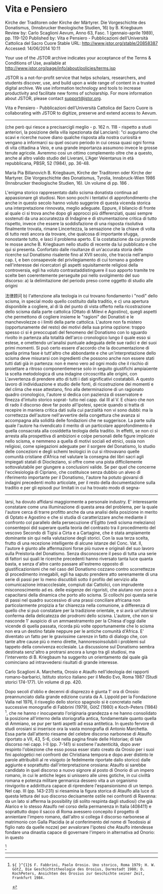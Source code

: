 # Vita e Pensiero 

Kirche der Traditoren oder Kirche der Märtyrer. Die Vorgeschichte des Donatismus, (Innsbrucker theologische Studien, 16) by B. Kriegbaum
Review by: Carlo Scaglioni
Aevum, Anno 63, Fasc. 1 (gennaio-aprile 1989), pp. 119-120
Published by: Vita e Pensiero - Pubblicazioni dell’Università Cattolica del Sacro Cuore
Stable URL: http://www.jstor.org/stable/20858387
Accessed: 14/06/2014 10:11

Your use of the JSTOR archive indicates your acceptance of the Terms \& Conditions of Use, available at http://www.jstor.org/page/info/about/policies/terms.jsp

JSTOR is a not-for-profit service that helps scholars, researchers, and students discover, use, and build upon a wide range of content in a trusted digital archive. We use information technology and tools to increase productivity and facilitate new forms of scholarship. For more information about JSTOR, please contact support@jstor.org.



Vita e Pensiero - Pubblicazioni dell’Università Cattolica del Sacro Cuore is collaborating with JSTOR to digitize, preserve and extend access to Aevum.




---

(che però qui riesce a precisarcigli meglio - p. 162 n. 118 - rispetto a studi anteriori, la posizione della villa ispezionata dal Lanciani): "ci auguriamo che scavi e ricerche nuove diano qualche risposta alla nostra curiosità e vengano a informarci su quel oscuro periodo in cui cessa quasi ogni forma di vita cittadina a Veio, e una grande importanza assumono invece le grosse tenute agricole. Avremmo cosi un ottimo complemento oltre che a questo, anche al altro valido studio del Liverani, L'Ager Veientanus in età repubblicana, PBSR, 52 (1984), pp. 36-48.

Maria Pia Billanovich
B. Kriegbaum, Kirche der Traditoren oder Kirche der Martyrer. Die Vorgeschichte des Donatismus, Tyrolia, Innsbruck-Wien 1986 (Innsbrucker theologische Studien, 16). Un volume di pp. 186 .

L'enigma storico rappresentato dallo scisma donatista continua ad appassionare gli studiosi. Non sono pochi i tentativi di approfondimento che anche in questo secolo hanno voluto suggerire di questa vicenda storica una interpretazione rinnovata, meglio adeguate. Eppure, il bilancio di fronte al quale ci si trova anche dopo gli approcci più differenziati, quasi sempre sostenuti da una accuratezza di Indagine e di strumentazione critica di tutto rispetto, invece che essere la soddisfazione di una risposta risolutiva finalmente trovata, rimane Lincertezza, la sensazione che la chiave di volta di tutto resti ancora da trovare, che qualcosa di importante sfugga, nonostante tutto, e lasci il problema aperto. E la costatazione da cui prende le mosse anche B. Kriegbaum nello studio di recente da lui pubblicato e che qui si presenta. Confortato dalle risultanze di un'accurata storia delle ricerche sul Donatismo risalente fino al XVII secolo, che traccia nell'ampio cap. I, e ben consapevole del privilegiamento di cui tornano a godere nell'interesse dei ricercatori gli aspetti squisitamente religiosi della controversia, egli ha voluto contrastaddistinguere il suo apporto tramite tre scelte ben coerentemente perseguite poi nello svolgimento del suo discorso: a) la delimitazione del periodo preso come oggetto di studio alle origini



法律顾问
b) I'attenzione alla teologia in cui trovano fondamento i "nodi" dello scisma, in special modo quello costituito dalla traditio, e c) una apertura disponibile a cogliere, al di là del punto di vista offerto nella ricostrazione dello scisma dalla parte cattolica (Ottato di Milevi e Agostino), quegli aspetti che permettono di cogliere insieme le "ragioni" dei Donatisti e le manchevolezze o i limiti della parte cattolica. L'autore non fa mistero (opportunamente del resto) dei motivi della sua prima opzione: troppo spesso ci si è preoccupati del fenomeno del Donatismo con lo sguardo rivolto in partenza alla totalità dell'arco cronologico lungo il quale esso si estese, e omettendo un'analisi puntuale adeguata delle sue radici e dei suoi primi momenti. Si può certo essere d'accordo che la documentazione di quella prima fase è tutt'altro che abbondante e che un'interpretazione dello scisma deve misurarsi con ingredienti che possono anche non essere stati tutti dati già in partenza: non è meno vero ad ogni modo che il rischio di proiettare a ritroso componentiemerse solo in seguito giustifichi ampiaùente la scelta metodologica di una indagine circoscritta alle origini, con L'avvertenza di prendere atto di tutti i dati significativi costatabili. A questo lavoro di individuazione e studio delle fonti, di ricostruzione dei momenti e del clima che esse attestano, fino alla determinazione di un ragionato quadro cronologico, l'autore si dedica con pazienza di osservatore e finezza d'intuito storico soprat- tutto neī capp. dal III al V. E chiaro che non di rado il discorso deve far posto all'ipotesi, specie quando si tratta di recepire in maniera critica dati sulla cui parzialità non vi sono dubbi: ma la correttezza dell'autore nell'avvertire della congettura che avanza si accompagna alla solidità delle fondazioni che ne suggerisce. La parte sulla quale l'autore ha rivendicato il merito di un particolare approfondimento è quella consacrata alla cosiddetta teologia della traditio. In effetti, se non ci si arresta alla prospettiva di ambizioni e colpe personali delle figure implicate nello scisma, e nemmeno a quella di motivi sociali ed etnici, ossia non religiosi, come spiegazioni adeguate per il sorgere del Donatismo, lo studio delle concezioni e degli schemi teologici in cui si ritrovavano quelle comunità cristiane d'Africa nel valutare la consegna dei libri sacri agli impiegati statali di Diocleziano, si offre come una pista difficilemente sottovalutabile per giungere a conclusioni valide. Se per quel che concerne l'ecclesiologia di Cipriano, che costituisce senza dubbio un alveo di riferimento importante per il Donatismo, I'autore ha potuto giovarsi di indagini precedenti molto articolate, per il resto della documentazione sulla traditio e per gli episodi pur limitati in cui ha trovato modo di segna-




---

larsi, ha dovuto affidarsi maggiormente a personale industry. E' interessante constatare come una illuminazione di questa area del problema, per la quale l'autore cerca di trarre profitto anche da una analisi della posizione in merito di Optato e Agostino e che si studia di caratterizzare anche mediante il confronto col parallelo della persecuzione d'Egitto (vedi scisma meleziano) consentepoi did superare quella teoria del contrasto tra il procedimento del vescovo Secondo di Tigisi a Cirta e a Cartagine, che è stata ampiamente dominante sin qui nella valutazione degli storici.
Con la sua terza scelta, frutto di una recezione intelligente di alcune istanze del Conc. Vat. II, l'autore è giunto alle affermazioni forse più nuove e originali del suo lavoro sulla Preistoria del Donatismo. Senza disconoscere il peso di tutta una serie di fattori sui quali le ricerche precedenti hanno riversato tanta luce quanta basta, e senza d'altro canto passare all'estremo opposto di giustificazionismi che nel caso del Donatismo cozzano contro scorrettezze di procedimento innegabili, egli ha saputo prendere atto serenamente di una serie di passi per lo meno discutibili sotto il profilo del servizio alla comunicazione intraccclesiale, compiuti dai Cattolici, con imprudente misconoscimento ad es. delle esigenze dei rigoristi, che aiutano non poco a capacitarsi della dinamica che porto allo scisma. Si collochi poi questa serie di passi nel quadro successivo di una prassi conciliare africana non particolarmente propizia a far chiarezza nella comunione, a differenza di quello che si può constatare per la tradizione orientale, e si avrà un'ulteriore conferma della delicatezza dei prodromi dello scisma. L'autore, che non si nasconde 1' auspicio di un ammaestramento per la Chiesa d'oggi dalle vicende di quella passata, ricorda più volte opportunamente che lo scisma non era un destino fatale neppure per le antiche comunità d'Africa. E' diventato un fatto per le gravissime carenze in fatto di dialogo che, con tante altre cause più o meno dirette, hannoresoinsolubili i problemi sul tappeto della convivenza ecclesiale. La discussione sul Donatismo sembra destinata senz'altro a protrarsi ancora a lungo tra gli studiosi, ma l'intervento di B. Kriegbaum ha suggerito un orientamento dal quale già cominciano ad intravvedersi risultati di grande interesse.

Carlo Scaglioni
A. Marchetta, Orosio e Ataulfo nell'ideologia dei rapporti romano-barbarici, Istituto storico italiano per il Medio Evo, Roma 1987 (Studi storici 174-177). Un volume di pp. 420.

Dopo secoli d'oblio e decenni di disprezzo è giunta 1' ora di Orosio: preannunciato dalla grande edizione curata da A. Lippold per la Fondazione Valla nel 1976, il risveglio dello storico spagnolo si è concretato nelle successive monografie di Fabbrini (1979), GötZ (1980) e Koch-Peters (1984) ${ }^{1}$, che ne hanno r inocuperato l'originaria grandezza e ne hanno consolidato la posizione all'interno della storiografia antica, fondamentale quanto quella di Ammiano, se pur per tanti aspetti ad essa antitetica. In questo fervore di studi orosiani si inserisce ora la vasta monografia di Antonio Marchetta. Essa parte dall'attento riesame del celebre discorso narbonese di Ataulfo riportato a VII, 43, 5-6, cioè nella pagina finale delle Historiae; di tale discorso nei capp. I-II (pp. 7-141) si sostiene l'autenticità, dopo aver respinto l'obiezione che esso possa esser stato creato da Orosio per i suoi fini apologetici nei confronti dei Christiana tempora e dopo aver distinto le parole attribuibili al re visigoto (e fedelmente riportate dallo storico) dalle aggiunte e soprattutto dall'interpretazione orosiana: Ataulfo si sarebbe candidato in quel discorso a nuovo signore al posto di Onorio di un impero romano, in cui le antiche leges si unissero alle uires gotiche, in cui civiltà romana e potenza militare germanica dessero vita a un organismo rinvigorito e addirittura capace di riprendere l'espansionismo di un tempo. Nel cap. III (pp. 143-231) si riesamina la figura storica di Ataulfo alla luce di questa lettura del suo discorso decisamente ostile nei confronti di Ravenna: da un lato si afferma la possibility (di solito respinta dagli studiosi) che già Alarico e lo stesso Ataulfo nel corso della permanenza in Italia (408411) e soprattutto dopo il sacco di Roma avessero concepito il progetto di annientare l'impero romano, dall'altro si collega il discorso narbonese al matrimonio con Galla Placidia (e al conferimento del nome di Teodosio al figlio nato da quelle nozze) per avvalorare l'ipotesi che Ataulfo intendesse fondare una dinastia capace di governare l'impero in alternativa ad Onorio: in questo

[^0]
[^0]:    ${ }^{1}$ F. Fabbrini, Paolo Orosio. Uno storico, Roma 1979; H. W. GötZ, Die Geschichtstheologie des Orosius, Darmstadt 1980; D. KochPeters, Ansichten des Orosius zur Geschichte seiner Zeit, Frankfurt 1984.




---

